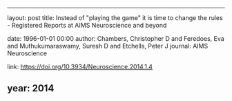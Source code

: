 ---
layout: post
title: Instead of "playing the game" it is time to change the rules - Registered Reports at AIMS Neuroscience and beyond

date: 1996-01-01 00:00
author: Chambers, Christopher D and Feredoes, Eva and Muthukumaraswamy, Suresh D and Etchells, Peter J
journal: AIMS Neuroscience

link: https://doi.org/10.3934/Neuroscience.2014.1.4

year: 2014
------